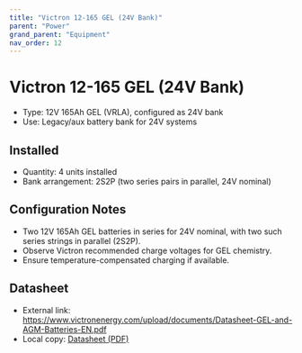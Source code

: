```yaml
---
title: "Victron 12-165 GEL (24V Bank)"
parent: "Power"
grand_parent: "Equipment"
nav_order: 12
---
```


# Victron 12-165 GEL (24V Bank)

- Type: 12V 165Ah GEL (VRLA), configured as 24V bank
- Use: Legacy/aux battery bank for 24V systems

## Installed
- Quantity: 4 units installed
 - Bank arrangement: 2S2P (two series pairs in parallel, 24V nominal)

## Configuration Notes
 - Two 12V 165Ah GEL batteries in series for 24V nominal, with two such series strings in parallel (2S2P).
- Observe Victron recommended charge voltages for GEL chemistry.
- Ensure temperature-compensated charging if available.

## Datasheet
- External link: https://www.victronenergy.com/upload/documents/Datasheet-GEL-and-AGM-Batteries-EN.pdf
- Local copy: [Datasheet (PDF)](docs/equipment/power/victron-12-165-gel-24v/manuals/victron-12-165-gel-datasheet.pdf)
